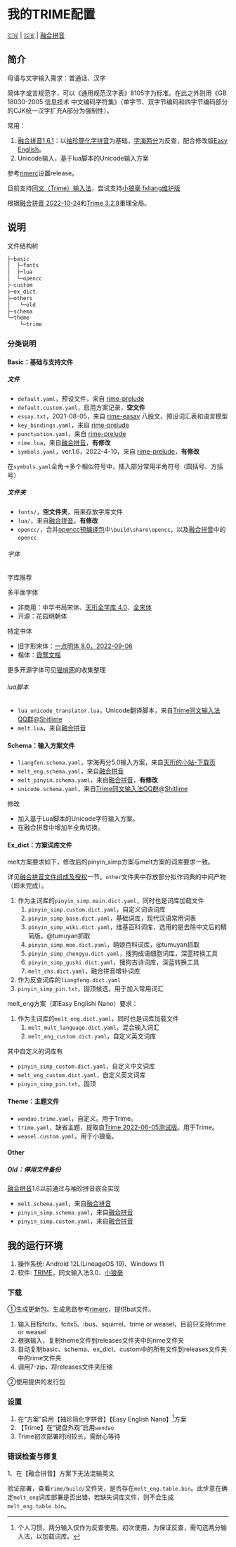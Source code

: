 # 我的TRIME配置

[:cn:](README.md) | [:gb:](README_en.md) | [融合拼音](Original_README.md)

## 简介

母语与文字输入需求：普通话、汉字

简体字或言规范字，可以《通用规范汉字表》8105字为标准。在此之外则用《GB 18030-2005 信息技术 中文编码字符集》（单字节、双字节编码和四字节编码部分的CJK统一汉字扩充A部分为强制性）。

常用：

1. [融合拼音1.6.1](https://github.com/tumuyan/rime-melt)：以[袖珍簡化字拼音](https://github.com/rime/rime-pinyin-simp)为基础，[字海两分](http://cheonhyeong.com/Simplified/download.html)为反查，配合修改版[Easy English](https://github.com/BlindingDark/rime-easy-en)。
2. Unicode输入，基于lua脚本的Unicode输入方案

参考[rimerc](https://github.com/Bambooin/rimerc)设置release。

目前支持[同文（Trime）输入法](https://github.com/osfans/trime/releases)，尝试支持[小狼毫 fxliang维护版](https://github.com/fxliang/weasel/releases)

根据[融合拼音 2022-10-24](https://github.com/tumuyan/rime-melt/releases)和[Trime 3.2.8](https://github.com/osfans/trime/releases/tag/v3.2.8)重理全局。

## 说明

文件结构树

```cmd
├─basic
│  ├─fonts
│  ├─lua
│  └─opencc
├─custom
├─ex_dict
├─others
│   └─old
├─schema
└─theme
    └─trime
```

### 分类说明

#### Basic：基础与支持文件

##### 文件

- `default.yaml`，预设文件，来自 [rime-prelude](https://github.com/rime/rime-prelude)
- `default.custom.yaml`，启用方案记录，**空文件**
- `essay.txt`，2021-08-05，来自 [rime-easay](https://github.com/rime/rime-essay) 八股文，预设词汇表和语言模型
- `key_bindings.yaml`，来自 [rime-prelude](https://github.com/rime/rime-prelude)
- `punctuation.yaml`，来自 [rime-prelude](https://github.com/rime/rime-prelude)
- `rime.lua`，来自[融合拼音](https://github.com/tumuyan/rime-melt)，**有修改**
- `symbols.yaml`，ver.1.6，2022-4-10，来自 [rime-prelude](https://github.com/rime/rime-prelude)，**有修改**

在`symbols.yaml`全角→多个相似符号中，插入部分常用半角符号（圆括号、方括号）

##### 文件夹

- `fonts/`，**空文件夹**，用来存放字库文件
- `lua/`，来自[融合拼音](https://github.com/tumuyan/rime-melt)，**有修改**
- `opencc/`，合并[opencc预编译包](https://github.com/BYVoid/OpenCC/wiki/Download#prebuild-%E9%A0%90%E7%B7%A8%E8%AD%AF)中`\build\share\opencc`，以及[融合拼音](https://github.com/tumuyan/rime-melt)中的`opencc`

###### 字体

字库推荐

多平面字体

- 非商用：中华书局宋体、[天珩全字库 4.0](http://cheonhyeong.com/Simplified/download.html)、[全宋体](https://fgwang.blogspot.com/)
- 开源：花园明朝体

特定书体

- 旧字形宋体：[一点明体 8.0，2022-09-06](https://github.com/ichitenfont/I.Ming)
- 楷体：[霞鹜文楷](https://github.com/lxgw/LxgwWenKai)

更多开源字体可见[猫啃网](https://www.maoken.com/)的收集整理

###### lua脚本

- `lua_unicode_translator.lua`，Unicode翻译脚本，来自[Trime同文输入法QQ群](458845988)@[Shitlime](1753102572)
- `melt.lua`，来自[融合拼音](https://github.com/tumuyan/rime-melt)

#### Schema：输入方案文件

- `liangfen.schema.yaml`，字海两分5.0输入方案，来自[天珩的小站-下载页](http://cheonhyeong.com/Simplified/download.html)
- `melt_eng.schema.yaml`，来自[融合拼音](https://github.com/tumuyan/rime-melt)
- `melt_pinyin.schema.yaml`，来自[融合拼音](https://github.com/tumuyan/rime-melt)，**有修改**
- `unicode.schema.yaml`，来自[Trime同文输入法QQ群](458845988)@[Shitlime](1753102572)

修改

- 加入基于Lua脚本的Unicode字符输入方案。
- 在融合拼音中增加半全角切换。

#### Ex_dict：方案词库文件

melt方案要求如下，修改后的pinyin_simp方案与melt方案的词库要求一致。

详见[融合拼音](Original_README.md)[文件组成及授权](https://github.com/tumuyan/rime-melt#文件组成及授权)一节。`other`文件夹中存放部分拟作词典的中间产物（即未完成）。

1. 作为主词库的`pinyin_simp.main.dict.yaml`，同时也是词库加载文件
   1. `pinyin_simp.custom.dict.yaml`，自定义词语词库
   2. `pinyin_simp_base.dict.yaml`，基础词库，现代汉语常用词表
   3. `pinyin_simp_wiki.dict.yaml`，维基百科词库，选用的是去除中文后的精简版，@tumuyan抓取
   4. `pinyin_simp_moe.dict.yaml`，萌娘百科词库，@tumuyan抓取
   5. `pinyin_simp_chengyu.dict.yaml`，搜狗成语细胞词库，深蓝转换工具
   6. `pinyin_simp_gushi.dict.yaml`，搜狗古诗词库，深蓝转换工具
   7. `melt_chs.dict.yaml`，融合拼音增补词库
2. 作为反查词库的`liangfeng.dict.yaml`
3. `pinyin_simp_pin.txt`，固顶候选，用于加入常用词汇

melt_eng方案（即Easy Englishi Nano）要求：

1. 作为主词库的`melt_eng.dict.yaml`，同时也是词库加载文件
     1. `melt_mult_language.dict.yaml`，混合输入词汇
     2. `melt_eng_custom.dict.yaml`，自定义英文词库

其中自定义的词库有

- `pinyin_simp_custom.dict.yaml`，自定义中文词库
- `melt_eng_custom.dict.yaml`，自定义英文词库
- `pinyin_simp_pin.txt`，固顶

#### Theme：主题文件

- `wendao.trime.yaml`，自定义。用于Trime。
- `trime.yaml`，缺省主题，提取自[Trime 2022-06-05测试版](https://github.com/osfans/trime/actions/runs/2443077838)。用于Trime。
- `weasel.custom.yaml`，用于小狼毫。

#### Other

##### Old：停用文件备份

[融合拼音](https://github.com/tumuyan/rime-melt)1.6以前通过与袖珍拼音嵌合实现

- `melt.schema.yaml`，来自[融合拼音](https://github.com/tumuyan/rime-melt)
- `pinyin_simp.schema.yaml`，来自[融合拼音](https://github.com/tumuyan/rime-melt)
- `pinyin_simp.custom.yaml`，来自[融合拼音](https://github.com/tumuyan/rime-melt)

## 我的运行环境

1. 操作系统: Android 12L(LineageOS 19)、Windows 11
2. 软件: [TRIME](https://github.com/osfans/trime)，同文输入法3.0、[小狼毫](https://github.com/fxliang/weasel/releases)

### 下载

①生成更新包。生成思路参考[rimerc](https://github.com/Bambooin/rimerc)，提供bat文件。

1. 输入目标fcitx、fcitx5、ibus、squirrel、trime or weasel，目前只支持trime or weasel
2. 根据输入，复制theme文件到releases文件夹中的rime文件夹
3. 自动复制basic、schema、ex_dict、custom中的所有文件到releases文件夹中的rime文件夹
4. 调用7-zip，将releases文件夹压缩

②使用提供的发行包

### 设置

1. 在“方案”启用【袖珍简化字拼音】【Easy English Nano】[^2]方案
1. 【Trime】在“键盘外观”启用`wendao`
1. Trime初次部署时间较长，需耐心等待

### 错误检查与修复

1、在【融合拼音】方案下无法混输英文

验证部署，查看`rime/build/`文件夹，是否存在`melt_eng.table.bin`。此步意在确定`melt_eng`词库部署是否出错，若缺失词库文件，则不会生成`melt_eng.table.bin`。

[^2]: 个人习惯，两分输入仅作为反查使用。初次使用，为保证反查，需勾选两分输入法，以加载词库。
